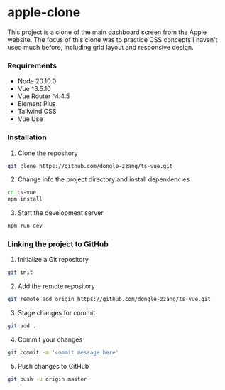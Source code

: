 # apple-clone
This project is a clone of the main dashboard screen from the Apple website. The focus of this clone was to practice CSS concepts I haven't used much before, including grid layout and responsive design.

### Requirements

- Node 20.10.0
- Vue ^3.5.10
- Vue Router ^4.4.5
- Element Plus
- Tailwind CSS
- Vue Use

### Installation

1. Clone the repository

```bash
git clone https://github.com/dongle-zzang/ts-vue.git
```

2. Change info the project directory and install dependencies

```bash
cd ts-vue
npm install
```

3. Start the development server

```bash
npm run dev
```

### Linking the project to GitHub

1. Initialize a Git repository

```bash
git init
```

2. Add the remote repository

```bash
git remote add origin https://github.com/dongle-zzang/ts-vue.git
```

3. Stage changes for commit

```bash
git add .
```

4. Commit your changes

```bash
git commit -m 'commit message here'
```

5. Push changes to GitHub

```bash
git push -u origin master
```
